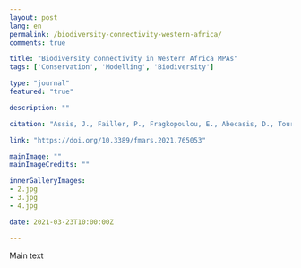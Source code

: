 ```yaml
---
layout: post
lang: en
permalink: /biodiversity-connectivity-western-africa/
comments: true

title: "Biodiversity connectivity in Western Africa MPAs"
tags: ['Conservation', 'Modelling', 'Biodiversity']

type: "journal"
featured: "true"

description: ""

citation: "Assis, J., Failler, P., Fragkopoulou, E., Abecasis, D., Touron-Gardic, G., Regalla, A., et al. (2021). Potential Biodiversity Connectivity in the Network of Marine Protected Areas in Western Africa. Frontiers in Marine Science 8, 1749."

link: "https://doi.org/10.3389/fmars.2021.765053"

mainImage: ""
mainImageCredits: ""

innerGalleryImages:
- 2.jpg
- 3.jpg
- 4.jpg

date: 2021-03-23T10:00:00Z

---
```


Main text
